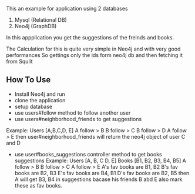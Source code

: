 This an example for application using 2 databases
 1. Mysql (Relational DB)
 2. Neo4j (GraphDB)

In this appplication you get the suggestions of the freinds and books.

The Calculation for this is quite very simple in Neo4j and with very good performances
So gettings only the ids form neo4j db and then fetching it from Squlit

## How To Use

* Install Neo4j and run
* clone the application
* setup database
* use users#follow method to follow another user
* use users#neighborhood_friends to get suggestions

Example:
  Users [A,B,C,D, E]
  A  follow > B
  B  follow > C
  B  follow > D
  A  follow > E
then user#neighborhood_friends will return the neo4j object of user C and D

* use user#books_suggestions controller method to get books suggestions
Example:
  Users [A, B, C D, E]
  Books [B1, B2, B3, B4, B5]
  A  follow > B
  B  follow > C
  A  follow > E
  A's fav books are B1, B2
  B's fav books are B2, B3
  E's fav books are B4, B1
  D's fav books are B2, B5
then A will get B3, B4 in suggestions bacase his friends B abd E also mark these as fav books.



